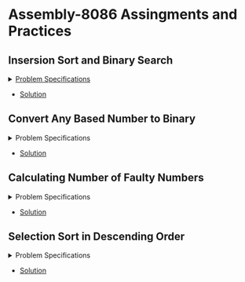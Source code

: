 # Assembly-8086 Assingments and Practices

## Insersion Sort and Binary Search
<div>
    <details>
        <summary>
            <a href="https://github.com/fardinanam/Assembly-8086-Practice-Codes/blob/master/Insertion%20Sort%20and%20Binary%20Search/CSE%20316%20Offline%201%20Description.pdf">Problem Specifications
            </a>
        </summary>
        <p>
            In this sessional you will implement insertion sort and binary search algorithm in assembly 
            language programming. You will take n integers as inputs from a user, sort them and display the 
            sorted array. Next you will take another integer as input from the user and search it in the sorted 
            array using binary search algorithm and display its index in the sorted array if it exists (Assume 
            that indices start from 1). In a nutshell, you have to implement the following algorithmic steps. 
            <ol type="1">
                <li>Take an integer n from the user.</li>
                <li>Go to Step 10 if n <=0</li>
                <li>Take n integers from the user.</li>
                <li>Sort them using insertion sort. </li>
                <li>Display the sorted array.</li>
                <li>Take an integer x from the user.</li>
                <li>
                    Use binary search to find x’s index in the  sorted array. Display the index if found, otherwise 
                    print ‘NOT FOUND’.
                </li>
                <li>For another search in the same array go to Step 6.</li>
                <li>Go to Step 1.</li>
                <li>End</li>
            </ol>  
            <br>
            <b>Note:</b> You can assume any form of number to be in the range of signed 16 bit register.
        </p>
    </details>
</div>

- [Solution](https://github.com/fardinanam/Assembly-8086-Practice-Codes/blob/master/Insertion%20Sort%20and%20Binary%20Search/Insertion%20sort%20and%20binary%20search.asm)

## Convert Any Based Number to Binary
<div>
    <details>
        <summary>
            Problem Specifications
        </summary>
        <p>
            Take a base value as input from the user. Then take an input N in the base value of given base. Convert the given number to binary and display. <br>
            <b>Note:</b> You can assume any form of number to be in the range of signed 16 bit register. 
        </p>
    </details>
</div>

- [Solution](https://github.com/fardinanam/Assembly-8086-Practice-Codes/blob/master/If-Else%2C%20Cases%20and%20Loops%20Practices/Convert%20any%20based%20numbers%20to%20binary.asm)

## Calculating Number of Faulty Numbers
<div>
    <details>
        <summary>
            Problem Specifications
        </summary>
        <p>
            A <i>faulty</i> number is one for which the sum of its proper divisors is greater than the number itself. The proper divisors of a number are all the divisors except 1 and the number itself. For example, 12 is a faulty number because the sum of the proper divisors is 2+3+4+5=15 which is greater than 12. Write a program to take an integer number N as input and output the number of faulty numbers between 1 and N <br>
            <b>Note:</b> You can assume any form of number to be in the range of signed 16 bit register. 
        </p>
    </details>
</div>

- [Solution](https://github.com/fardinanam/Assembly-8086-Practice-Codes/blob/master/If-Else%2C%20Cases%20and%20Loops%20Practices/Calculating%20number%20of%20faulty%20numbers.asm)

## Selection Sort in Descending Order
<div>
    <details>
        <summary>
            Problem Specifications
        </summary>
        <p>
            Take N integers as inputs from the user. Sort them in descending order using selection sort and display the sorted array for every step of the selection sort operation. Finally print the sorted array. <br>
            <b>Note:</b> You can assume any form of number to be in the range of signed 16 bit register. 
        </p>
    </details>
</div>

- [Solution](https://github.com/fardinanam/Assembly-8086-Practice-Codes/blob/bd2f8f6ecd9c5dd98a4a3dbb06b6f3d03935a7d5/Selection%20Sort/Selection%20sort%20in%20descending%20order.asm)